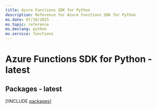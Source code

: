 ```yaml
---
title: Azure Functions SDK for Python
description: Reference for Azure Functions SDK for Python
ms.date: 07/10/2025
ms.topic: reference
ms.devlang: python
ms.service: functions
---
```

# Azure Functions SDK for Python - latest
## Packages - latest
[!INCLUDE [packages](functions-index.md)]